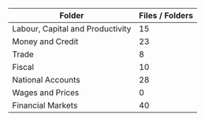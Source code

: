 | Folder                           |   Files / Folders |
|----------------------------------|-------------------|
| Labour, Capital and Productivity |                15 |
| Money and Credit                 |                23 |
| Trade                            |                 8 |
| Fiscal                           |                10 |
| National Accounts                |                28 |
| Wages and Prices                 |                 0 |
| Financial Markets                |                40 |